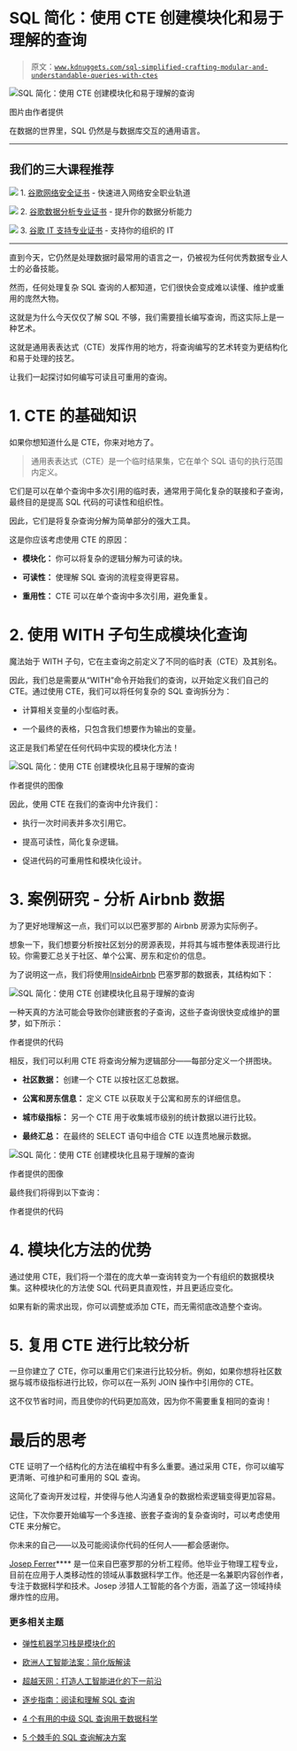# SQL 简化：使用 CTE 创建模块化和易于理解的查询

> 原文：[`www.kdnuggets.com/sql-simplified-crafting-modular-and-understandable-queries-with-ctes`](https://www.kdnuggets.com/sql-simplified-crafting-modular-and-understandable-queries-with-ctes)

![SQL 简化：使用 CTE 创建模块化和易于理解的查询](img/5673fbf5264a095a7e1daad673acd1ca.png)

图片由作者提供

在数据的世界里，SQL 仍然是与数据库交互的通用语言。

* * *

## 我们的三大课程推荐

![](img/0244c01ba9267c002ef39d4907e0b8fb.png) 1\. [谷歌网络安全证书](https://www.kdnuggets.com/google-cybersecurity) - 快速进入网络安全职业轨道

![](img/e225c49c3c91745821c8c0368bf04711.png) 2\. [谷歌数据分析专业证书](https://www.kdnuggets.com/google-data-analytics) - 提升你的数据分析能力

![](img/0244c01ba9267c002ef39d4907e0b8fb.png) 3\. [谷歌 IT 支持专业证书](https://www.kdnuggets.com/google-itsupport) - 支持你的组织的 IT

* * *

直到今天，它仍然是处理数据时最常用的语言之一，仍被视为任何优秀数据专业人士的必备技能。

然而，任何处理复杂 SQL 查询的人都知道，它们很快会变成难以读懂、维护或重用的庞然大物。

这就是为什么今天仅仅了解 SQL 不够，我们需要擅长编写查询，而这实际上是一种艺术。

这就是通用表表达式（CTE）发挥作用的地方，将查询编写的艺术转变为更结构化和易于处理的技艺。

让我们一起探讨如何编写可读且可重用的查询。

# 1\. CTE 的基础知识

如果你想知道什么是 CTE，你来对地方了。

> 通用表表达式（CTE）是一个临时结果集，它在单个 SQL 语句的执行范围内定义。

它们是可以在单个查询中多次引用的临时表，通常用于简化复杂的联接和子查询，最终目的是提高 SQL 代码的可读性和组织性。

因此，它们是将复杂查询分解为简单部分的强大工具。

这是你应该考虑使用 CTE 的原因：

+   **模块化：** 你可以将复杂的逻辑分解为可读的块。

+   **可读性：** 使理解 SQL 查询的流程变得更容易。

+   **重用性：** CTE 可以在单个查询中多次引用，避免重复。

# 2\. 使用 WITH 子句生成模块化查询

魔法始于 WITH 子句，它在主查询之前定义了不同的临时表（CTE）及其别名。

因此，我们总是需要从“WITH”命令开始我们的查询，以开始定义我们自己的 CTE。通过使用 CTE，我们可以将任何复杂的 SQL 查询拆分为：

- 计算相关变量的小型临时表。

- 一个最终的表格，只包含我们想要作为输出的变量。

这正是我们希望在任何代码中实现的模块化方法！

![SQL 简化：使用 CTE 创建模块化且易于理解的查询](img/3ca8ab059876c603dc047940a59670f8.png)

作者提供的图像

因此，使用 CTE 在我们的查询中允许我们：

- 执行一次时间表并多次引用它。

- 提高可读性，简化复杂逻辑。

- 促进代码的可重用性和模块化设计。

# 3\. 案例研究 - 分析 Airbnb 数据

为了更好地理解这一点，我们可以以巴塞罗那的 Airbnb 房源为实际例子。

想象一下，我们想要分析按社区划分的房源表现，并将其与城市整体表现进行比较。你需要汇总关于社区、单个公寓、房东和定价的信息。

为了说明这一点，我们将使用[InsideAirbnb](http://insideairbnb.com/barcelona) 巴塞罗那的数据表，其结构如下：

![SQL 简化：使用 CTE 创建模块化且易于理解的查询](img/a3c5c8c19c0b7cebf72f16cc4f875253.png)

一种天真的方法可能会导致你创建嵌套的子查询，这些子查询很快变成维护的噩梦，如下所示：

作者提供的代码

相反，我们可以利用 CTE 将查询分解为逻辑部分——每部分定义一个拼图块。

+   **社区数据：** 创建一个 CTE 以按社区汇总数据。

+   **公寓和房东信息：** 定义 CTE 以获取关于公寓和房东的详细信息。

+   **城市级指标：** 另一个 CTE 用于收集城市级别的统计数据以进行比较。

+   **最终汇总：** 在最终的 SELECT 语句中组合 CTE 以连贯地展示数据。

![SQL 简化：使用 CTE 创建模块化且易于理解的查询](img/3e2f40d29fff623e819f740de9d0d0fd.png)

作者提供的图像

最终我们将得到以下查询：

作者提供的代码

# 4\. 模块化方法的优势

通过使用 CTE，我们将一个潜在的庞大单一查询转变为一个有组织的数据模块集。这种模块化的方法使 SQL 代码更具直观性，并且更适应变化。

如果有新的需求出现，你可以调整或添加 CTE，而无需彻底改造整个查询。

# 5\. 复用 CTE 进行比较分析

一旦你建立了 CTE，你可以重用它们来进行比较分析。例如，如果你想将社区数据与城市级指标进行比较，你可以在一系列 JOIN 操作中引用你的 CTE。

这不仅节省时间，而且使你的代码更加高效，因为你不需要重复相同的查询！

# 最后的思考

CTE 证明了一个结构化的方法在编程中有多么重要。通过采用 CTE，你可以编写更清晰、可维护和可重用的 SQL 查询。

这简化了查询开发过程，并使得与他人沟通复杂的数据检索逻辑变得更加容易。

记住，下次你要开始编写一个多连接、嵌套子查询的复杂查询时，可以考虑使用 CTE 来分解它。

你未来的自己——以及可能阅读你代码的任何人——都会感谢你。

**[](https://www.linkedin.com/in/josep-ferrer-sanchez/)**[Josep Ferrer](https://www.linkedin.com/in/josep-ferrer-sanchez)**** 是一位来自巴塞罗那的分析工程师。他毕业于物理工程专业，目前在应用于人类移动性的领域从事数据科学工作。他还是一名兼职内容创作者，专注于数据科学和技术。Josep 涉猎人工智能的各个方面，涵盖了这一领域持续爆炸性的应用。

### 更多相关主题

+   [弹性机器学习栈是模块化的](https://www.kdnuggets.com/2022/06/comet-resilient-ml-stack-modular.html)

+   [欧洲人工智能法案：简化版解读](https://www.kdnuggets.com/2022/06/european-ai-act-simplified-breakdown.html)

+   [超越天网：打造人工智能进化的下一前沿](https://www.kdnuggets.com/beyond-skynet-crafting-the-next-frontier-in-ai-evolution)

+   [逐步指南：阅读和理解 SQL 查询](https://www.kdnuggets.com/a-step-by-step-guide-to-reading-and-understanding-sql-queries)

+   [4 个有用的中级 SQL 查询用于数据科学](https://www.kdnuggets.com/2022/12/4-useful-intermediate-sql-queries-data-science.html)

+   [5 个棘手的 SQL 查询解决方案](https://www.kdnuggets.com/2020/11/5-tricky-sql-queries-solved.html)
